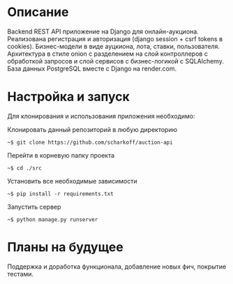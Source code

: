# Описание

Backend REST API приложение на Django для онлайн-аукциона. Реализована регистрация и авторизация (django session + csrf tokens в cookies). Бизнес-модели в виде ауцкиона, лота, ставки, пользователя. Архитектура в стиле onion с разделением на слой контроллеров с обработкой запросов и слой сервисов с бизнес-логикой с SQLAlchemy. База данных PostgreSQL вместе с Django на render.com.

# Настройка и запуск

Для клонирования и использования приложения необходимо:

Клонировать данный репозиторий в любую директорию

```
~$ git clone https://github.com/scharkoff/auction-api
```

Перейти в корневую папку проекта

```
~$ cd ./src
```

Установить все необходимые зависимости

```
~$ pip install -r requirements.txt
```

Запустить сервер

```
~$ python manage.py runserver
```

# Планы на будущее

Поддержка и доработка функционала, добавление новых фич, покрытие тестами.
